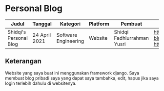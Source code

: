 # Personal Blog

| Judul | Tanggal | Kategori | Platform | Pembuat | Tautan Projek |
| ------ | ------ | ------ | ------ | ------ | ------ |
| Shidqi's Personal Blog | 24 April 2021 | Software Engineering | Website | Shidqi Fadhlurrahman Yusri | https://github.com/EgiNS/personal-blog <br/> http://egipersonalblog.herokuapp.com/ |

## Keterangan

Website yang saya buat ini menggunakan framework django. Saya membuat blog pribadi saya yang dapat saya tambahka, edit, hapus jika saya login terlebih dahulu di websitenya.

